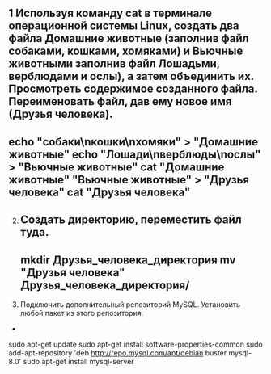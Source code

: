 1 Используя команду cat в терминале операционной системы Linux, создать
два файла Домашние животные (заполнив файл собаками, кошками,
хомяками) и Вьючные животными заполнив файл Лошадьми, верблюдами и
ослы), а затем объединить их. Просмотреть содержимое созданного файла.
Переименовать файл, дав ему новое имя (Друзья человека).
--
echo "собаки\nкошки\nхомяки" > "Домашние животные"
echo "Лошади\nверблюды\nослы" > "Вьючные животные"
cat "Домашние животные" "Вьючные животные" > "Друзья человека"
cat "Друзья человека"
--
2. Создать директорию, переместить файл туда.
   --
   mkdir Друзья_человека_директория
   mv "Друзья человека" Друзья_человека_директория/
   --
3. Подключить дополнительный репозиторий MySQL. Установить любой пакет
   из этого репозитория.
-
sudo apt-get update
sudo apt-get install software-properties-common
sudo add-apt-repository 'deb http://repo.mysql.com/apt/debian buster mysql-8.0'
sudo apt-get install mysql-server